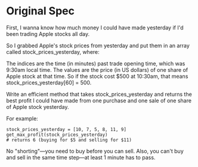 # Original Spec
First, I wanna know how much money I could have made yesterday if I'd been trading Apple stocks all day.

So I grabbed Apple's stock prices from yesterday and put them in an array called stock_prices_yesterday, where:

The indices are the time (in minutes) past trade opening time, which was 9:30am local time.
The values are the price (in US dollars) of one share of Apple stock at that time.
So if the stock cost $500 at 10:30am, that means stock_prices_yesterday[60] = 500.

Write an efficient method that takes stock_prices_yesterday and returns the best profit I could have made from one purchase and one sale of one share of Apple stock yesterday.

For example:
```
stock_prices_yesterday = [10, 7, 5, 8, 11, 9]
get_max_profit(stock_prices_yesterday)
# returns 6 (buying for $5 and selling for $11)
```
No "shorting"—you need to buy before you can sell. Also, you can't buy and sell in the same time step—at least 1 minute has to pass.

